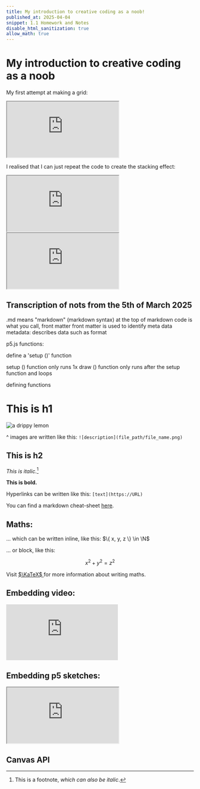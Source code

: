 ```yaml
---
title: My introduction to creative coding as a noob! 
published_at: 2025-04-04
snippet: 1.1 Homework and Notes
disable_html_sanitization: true
allow_math: true
---
```

# My introduction to creative coding as a noob 

My first attempt at making a grid:

<iframe id="static_squares" src="https://editor.p5js.org/vubblechi/full/Dy6k23zZT"></iframe>

<script type="module">

    const iframe  = document.getElementById (`static_squares`)
    iframe.width  = iframe.parentNode.scrollWidth
    iframe.height = iframe.width * 9 / 16 + 42

</script>

I realised that I can just repeat the code to create the stacking effect:

<iframe id="moving_squares" src="https://editor.p5js.org/vubblechi/full/gsVp-UMu8"></iframe>

<script type="module">

    const iframe  = document.getElementById (`static_squares`)
    iframe.width  = iframe.parentNode.scrollWidth
    iframe.height = iframe.width * 9 / 16 + 42

</script>






<iframe id="static_squares" src="https://editor.p5js.org/vubblechi/full/Dy6k23zZT"></iframe>

<script type="module">

    const iframe  = document.getElementById (`static_squares`)
    iframe.width  = iframe.parentNode.scrollWidth
    iframe.height = iframe.width * 9 / 16 + 42

</script>

## Transcription of nots from the 5th of March 2025 

.md means "markdown" (markdown syntax)
at the top of markdown code is what you call, front matter 
front matter is used to identify meta data 
metadata: describes data such as format 

p5.js functions:

define a 'setup ()' function 

setup () function only runs 1x
draw () function only runs after the setup function and loops 

defining functions 

# This is h1

![a drippy lemon](logo.svg)

^ images are written like this: `![description](file_path/file_name.png)`

## This is h2

*This is italic.*[^1]

[^1]: This is a footnote, *which can also be italic*.

**This is bold.**

Hyperlinks can be written like this: `[text](https://URL)`

You can find a markdown cheat-sheet [here](https://www.markdownguide.org/cheat-sheet/).

## Maths:

... which can be written inline, like this: $\{ x, y, z \} \in \N$

... or block, like this:

$$ x^2 + y^2 = z^2 $$

Visit [ $\KaTeX$ ](https://katex.org/docs/supported#fractions-and-binomials) for more information about writing maths.

## Embedding video:

<iframe id="coding_train_video" src="https://www.youtube.com/embed/rI_y2GAlQFM?si=RDgjkpunxk1mQzMI" title="YouTube video player" frameborder="0" allow="accelerometer; autoplay; clipboard-write; encrypted-media; gyroscope; picture-in-picture; web-share" referrerpolicy="strict-origin-when-cross-origin" allowfullscreen></iframe>

<script type="module">

    console.log (`hello world! 🚀`)

    const iframe  = document.getElementById (`coding_train_video`)
    iframe.width  = iframe.parentNode.scrollWidth
    iframe.height = iframe.width * 9 / 16

</script>

## Embedding p5 sketches:

<iframe id="falling_falling" src="https://editor.p5js.org/capogreco/full/Fkg05m7aA"></iframe>

<script type="module">

    const iframe  = document.getElementById (`falling_falling`)
    iframe.width  = iframe.parentNode.scrollWidth
    iframe.height = iframe.width * 9 / 16 + 42

</script>

## Canvas API

<canvas id="canvas_example"></canvas>

<script type="module">
    const cnv = document.getElementById (`canvas_example`)
    cnv.width = cnv.parentNode.scrollWidth
    cnv.height = cnv.width * 9 / 16

    const ctx = cnv.getContext (`2d`)
    const pos = {
        x: -100,
        y: cnv.height / 2 - 50
    }
    
    function draw_frame () {
        ctx.fillStyle = `turquoise`
        ctx.fillRect (0, 0, cnv.width, cnv.height)

        ctx.fillStyle = `hotpink`
        ctx.fillRect (pos.x, pos.y, 100, 100)

        pos.x += 2

        if (pos.x > cnv.width) {
            pos.x = -100
        }

        requestAnimationFrame (draw_frame)
    }

    draw_frame ()
</script>


